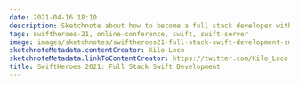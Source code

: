 ```yaml
---
date: 2021-04-16 18:10
description: Sketchnote about how to become a full stack developer with Swift from SwiftHeroes 2021
tags: swiftheroes-21, online-conference, swift, swift-server
image: images/sketchnotes/swiftheroes21-full-stack-swift-development-small.jpg
sketchnoteMetadata.contentCreator: Kilo Loco
sketchnoteMetadata.linkToContentCreator: https://twitter.com/Kilo_Loco
title: SwiftHeroes 2021: Full Stack Swift Development
---
```

